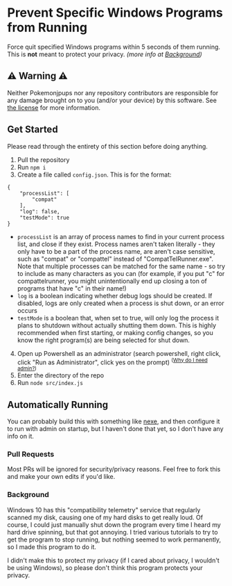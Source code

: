 # Prevent Specific Windows Programs from Running
Force quit specified Windows programs within 5 seconds of them running. This is **not** meant to protect your privacy. *(more info at [Background](#background))* 

## ⚠️ Warning ⚠️

Neither Pokemonjpups nor any repository contributors are responsible for any damage brought on to you (and/or your device) by this software. See [the license](LICENSE) for more information.

## Get Started
Please read through the entirety of this section before doing anything.
1. Pull the repository
2. Run `npm i`
3. Create a file called `config.json`. This is for the format:
```json5
{
    "processList": [
        "compat"
    ],
    "log": false,
    "testMode": true
}
```
- `processList` is an array of process names to find in your current process list, and close if they exist. Process names aren't taken literally - they only have to be a part of the process name, are aren't case sensitive, such as "compat" or "compattel" instead of "CompatTelRunner.exe". Note that multiple processes can be matched for the same name - so try to include as many characters as you can (for example, if you put "c" for compattelrunner, you might unintentionally end up closing a ton of programs that have "c" in their name!)
- `log` is a boolean indicating whether debug logs should be created. If disabled, logs are only created when a process is shut down, or an error occurs
- `testMode` is a boolean that, when set to true, will only log the process it plans to shutdown without actually shutting them down. This is highly recommended when first starting, or making config changes, so you know the right program(s) are being selected for shut down.
4. Open up Powershell as an administrator (search powershell, right click, click "Run as Administrator", click yes on the prompt) <sup>([Why do I need admin?](docs/admin.md))</sup>
5. Enter the directory of the repo
6. Run `node src/index.js`

## Automatically Running
You can probably build this with something like [nexe](http://npmjs.com/package/nexe), and then configure it to run with admin on startup, but I haven't done that yet, so I don't have any info on it.

### Pull Requests
Most PRs will be ignored for security/privacy reasons. Feel free to fork this and make your own edits if you'd like.

### Background
Windows 10 has this "compatibility telemetry" service that regularly scanned my disk, causing one of my hard disks to get really loud. Of course, I could just manually shut down the program every time I heard my hard drive spinning, but that got annoying. I tried various tutorials to try to get the program to stop running, but nothing seemed to work permanently, so I made this program to do it.

I didn't make this to protect my privacy (if I cared about privacy, I wouldn't be using Windows), so please don't think this program protects your privacy.
